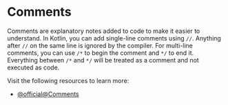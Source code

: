 # Comments

Comments are explanatory notes added to code to make it easier to understand. In Kotlin, you can add single-line comments using `//`. Anything after `//` on the same line is ignored by the compiler. For multi-line comments, you can use `/*` to begin the comment and `*/` to end it. Everything between `/*` and `*/` will be treated as a comment and not executed as code.

Visit the following resources to learn more:

- [@official@Comments](https://kotlinlang.org/docs/basic-syntax.html#comments)